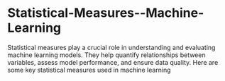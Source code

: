 # Statistical-Measures--Machine-Learning
Statistical measures play a crucial role in understanding and evaluating machine learning models. They help quantify relationships between variables, assess model performance, and ensure data quality. Here are some key statistical measures used in machine learning
